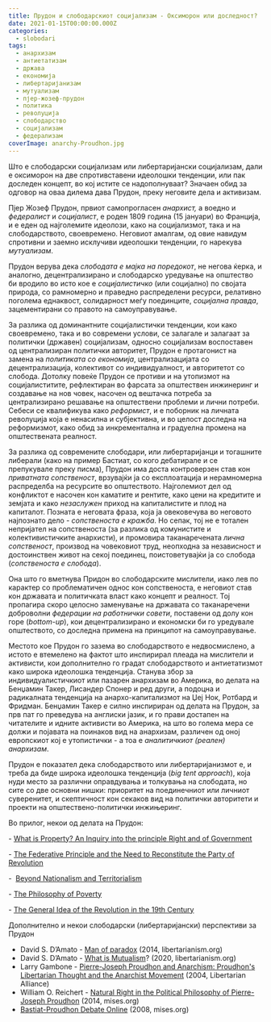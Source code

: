 ```yaml
---
title: Прудон и слободарскиот социјализам - Оксиморон или доследност?
date: 2021-01-15T00:00:00.000Z
categories:
  - slobodari
tags:
  - анархизам
  - антиетатизам
  - држава
  - економија
  - либертаријанизам
  - мутуализам
  - пјер-жозеф-прудон
  - политика
  - револуција
  - слободарство
  - социјализам
  - федерализам
coverImage: anarchy-Proudhon.jpg
---
```


Што e слободарски социјализам или либертаријански социјализам, дали е оксиморон на две спротивставени идеолошки тенденции, или пак доследен концепт, во кој истите се надополнуваат? Значаен обид за одговор на оваа дилема дава Прудон, преку неговите дела и активизам.

Пјер Жозеф Прудон, првиот самопрогласен _анархист,_ а воедно и _федералист_ и _социјалист_, е роден 1809 година (15 јануари) во Франција, и е еден од најголемите идеолози, како на социјализмот, така и на слободарството, своевремено. Неговиот амалгам, од овие навидум спротивни и заемно исклучиви идеолошки тенденции, го нарекува _мутуализам_.

Прудон верува дека _слободата е мајка на поредокот_, не негова ќерка, и аналогно, децентрализирано и слободарско уредување на општество би вродило во исто кое е _социјалистичко_ (или социјално) по својата природа, со рамномерно и праведно распределени ресурси, релативно поголема еднаквост, солидарност меѓу поединците, _социјална правда_, зацементирани со правото на самоуправување. 

За разлика од доминантните социјалистички тенденции, кои како своевремено, така и во современи услови, се залагале и залагаат за политички (државен) социјализам, односно социјализам воспоставен од централизиран политички авторитет, Прудон е протагонист на замена на _политиката со економија_, централизацијата со децентрализација, колективот со индивидуалност, и авторитетот со слобода. Дотолку повеќе Прудон се противи и на утопизмот на социјалиститите, рефлектиран во фарсата за општествен инжинеринг и создавање на нов човек, насочен од вештачка потреба за централизирано решавање на општествени проблеми и лични потреби. Себеси се квалификува како _реформист_, и е поборник на личната револуција која е ненасилна и субјективна, и во целост доследна на реформизмот, како обид за инкрементална и градуелна промена на општествената реалност.

За разлика од современите слободари, или либертаријанци и тогашните либерали (како на пример Бастиат, со кого дебатирале и се препукувале преку писма), Прудон има доста контроверзен став кон _приватната сопственост_, врзувајќи ја со експлоатација и нерамномерна распределба на ресурсите во општеството. Најголемиот дел од конфликтот е насочен кон каматите и рентите, како цени на кредитите и земјата и како _незаслужен_ приход на капиталистите и плод на капиталот. Позната е неговата фраза, која ја овековечува во неговото најпознато дело - _сопственоста е кражба_. Но сепак, тој не е тотален непријател на сопственоста (за разлика од комунистите и колективистичките анархисти), и промовира таканаречената _лична сопственост_, производ на човековиот труд, неопходна за независност и достоинствен живот на секој поединец, поистоветувајќи ја со слобода (_сопственоста е слобода_). 

Она што го вметнува Придон во слободарските мислители, иако лев по карактер со проблематичен однос кон сопственоста, е неговиот став кон државата и политичката власт како концепт и реалност. Тој пропагира скоро целосно заменување на државата со таканаречени доброволни _федерации на_ _работнички совети_, поставени од долу кон горе (_bottom-up_), кои децентрализирано и економски би го уредувале општеството, со доследна примена на принципот на самоуправување. 

Местото кое Прудон го зазема во слободарството е недвосмислено, а истото е втемелено на фактот што инспирирал плеада на мислители и активисти, кои дополнително го градат слободарството и антиетатизмот како широка идеолошка тенденција. Станува збор за индивидуалистичкиот или пазарен анархизам во Америка, во делата на Бенџамин Такер, Лисандер Спонер и ред други, а подоцна и радикалната тенденција на анархо-капитализмот на Џеј Нок, Ротбард и Фридман. Бенџамин Такер е силно инспириран од делата на Прудон, за прв пат го преведува на англиски јазик, и го прави достапен на читателите и идните активисти во Америка, на што во голема мера се должи и појавата на поинаков вид на анархизам, различен од оној европскиот кој е утопистички - а тоа е _аналитичкиот (реален) анархизам_.

Прудон е показател дека слободарството или либертаријанизмот е, и треба да биде широка идеолошка тенденција (_big tent approach_), која нуди место за различни оправдувања и толкувања на слободата, но сите со две основни нишки: приоритет на поединечниот или личниот суверенитет, и скептичност кон секаков вид на политички авторитети и проекти на општествено-политички инжињеринг.

Во прилог, некои од делата на Прудон:

\- [What is Property? An Inquiry into the principle Right and of Government](https://theanarchistlibrary.org/library/pierre-joseph-proudhon-what-is-property-an-inquiry-into-the-principle-of-right-and-of-governmen.pdf)

\- [The Federative Principle and the Need to Reconstitute the Party of Revolution](https://theanarchistlibrary.org/library/pierre-joseph-proudhon-the-principle-of-federation)

\-  [Beyond Nationalism and Territorialism](https://fee.org/articles/beyond-nationalism-and-territorialism-1851/)

\- [The Philosophy of Poverty](https://www.marxists.org/reference/subject/economics/proudhon/philosophy/ch01.htm)

\- [The General Idea of the Revolution in the 19th Century](https://theanarchistlibrary.org/library/pierre-joseph-proudhon-the-general-idea-of-the-revolution-in-the-19th-century)

Дополнително и некои слободарски (либертаријански) перспективи за Прудон

- David S. D’Amato - [Man of paradox](https://www.libertarianism.org/columns/man-paradox-pierre-joseph-proudhon) (2014, libertarianism.org)
- David S. D’Amato - [What is Mutualism](https://www.libertarianism.org/articles/what-mutualism)? (2020, libertarianism.org)
- Larry Gambone - [Pierre-Joseph Proudhon and Anarchism: Proudhon's Libertarian Thought and the Anarchist Movement](http://www.libertarian.co.uk/lapubs/libhe/libhe024.htm) (2004, Libertarian Alliance)
- William O. Reichert - [Natural Right in the Political Philosophy of Pierre-Joseph Proudhon](https://cdn.mises.org/4_1_5_0.pdf) (2014, mises.org)
- [Bastiat-Proudhon Debate Online](https://praxeology.net/FB-PJP-DOI.htm) (2008, mises.org)
